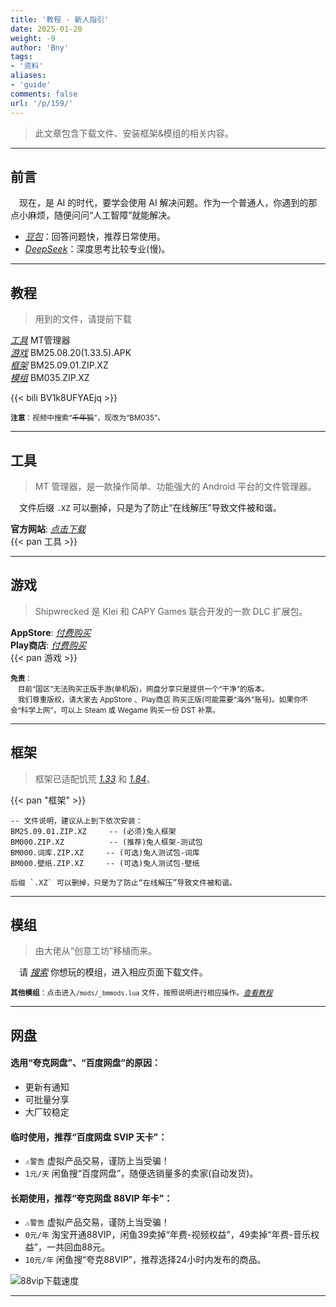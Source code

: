 ```yaml
---
title: '教程 - 新人指引'
date: 2025-01-20
weight: -9
author: 'Bny'
tags:
- '资料'
aliases:
- 'guide'
comments: false
url: '/p/159/'
---
```


> 此文章包含下载文件、安装框架&模组的相关内容。  

--- 

## 前言

　现在，是 AI 的时代，要学会使用 AI 解决问题。作为一个普通人，你遇到的那点小麻烦，随便问问“人工智障”就能解决。

- [<i class="bi bi-link-45deg">豆包</i>](https://doubao.com)：回答问题快，推荐日常使用。
- [<i class="bi bi-link-45deg">DeepSeek</i>](https://deepseek.com)：深度思考比较专业(慢)。

- - -

## 教程

> 用到的文件，请提前下载  

[<i class="bi bi-link-45deg">工具</i>](#工具) MT管理器  
[<i class="bi bi-link-45deg">游戏</i>](#游戏) BM25.08.20(1.33.5).APK  
[<i class="bi bi-link-45deg">框架</i>](#框架) BM25.09.01.ZIP.XZ  
[<i class="bi bi-link-45deg">模组</i>](#模组) BM035.ZIP.XZ  

{{< bili BV1k8UFYAEjq >}}

<small> **注意**：视频中搜索“~~千年狐~~”，现改为“BM035”。</small>  

- - -

## 工具

> MT 管理器，是一款操作简单、功能强大的 Android 平台的文件管理器。  

　文件后缀 `.XZ` 可以删掉，只是为了防止“在线解压”导致文件被和谐。  

**官方网站**: [<i class="bi bi-link-45deg">点击下载</i>](https://mt2.cn)  
{{< pan 工具 >}}  

- - -

## 游戏

> Shipwrecked 是 Klei 和 CAPY Games 联合开发的一款 DLC 扩展包。  

**AppStore**: [<i class="bi bi-link-45deg">付费购买</i>](https://apps.apple.com/us/app/dont-starve-shipwrecked/id1147297267?l=zh)  
**Play商店**: [<i class="bi bi-link-45deg">付费购买</i>](https://play.google.com/store/apps/details?id=com.kleientertainment.doNotStarveShipwrecked)  
{{< pan 游戏 >}}  

<small> **免责**：<br>　目前“国区”无法购买正版手游(单机版)，网盘分享只是提供一个“干净”的版本。<br>　我们尊重版权，请大家去 AppStore 、Play商店 购买正版(可能需要“海外”账号)。如果你不会“科学上网”，可以上 Steam 或 Wegame 购买一份 DST 补票。</small>  


- - -

## 框架

> 框架已适配饥荒 [<i class="bi bi-android2">1.33</i>](https://play.google.com/store/apps/details?id=com.kleientertainment.doNotStarveShipwrecked) 和 [<i class="bi bi-apple">1.84</i>](https://apps.apple.com/us/app/dont-starve-shipwrecked/id1147297267?l=zh)。  

{{< pan "框架" >}}  


    -- 文件说明，建议从上到下依次安装：
    BM25.09.01.ZIP.XZ     -- (必须)兔人框架
    BM000.ZIP.XZ          -- (推荐)兔人框架-测试包
    BM000.词库.ZIP.XZ     -- (可选)兔人测试包-词库
    BM000.壁纸.ZIP.XZ     -- (可选)兔人测试包-壁纸
    
    后缀 `.XZ` 可以删掉，只是为了防止“在线解压”导致文件被和谐。


- - -

## 模组

> 由大佬从“创意工坊”移植而来。  

　请 [<i class="bi bi-link-45deg">搜索</i>](/search) 你想玩的模组，进入相应页面下载文件。  

[注释]: {{<pan"模组">}}  

<small> **其他模组**：点击进入`/mods/_bmmods.lua` 文件，按照说明进行相应操作。[<i class="bi bi-link-45deg">查看教程</i>](https://www.doubao.com/thread/a599fc9506a1d)</small>  

- - -

## 网盘

#### 选用“夸克网盘”、“百度网盘”的原因：  

- 更新有通知
- 可批量分享
- 大厂较稳定

#### 临时使用，推荐“百度网盘 SVIP 天卡”：  

- `⚠️警告` 虚拟产品交易，谨防上当受骗！  
- `1元/天` 闲鱼搜“百度网盘”，随便选销量多的卖家(自动发货)。  

#### 长期使用，推荐“夸克网盘 88VIP 年卡”：  

- `⚠️警告` 虚拟产品交易，谨防上当受骗！  
- `0元/年` 淘宝开通88VIP，闲鱼39卖掉“年费-视频权益”，49卖掉“年费-音乐权益”，一共回血88元。  
- `10元/年` 闲鱼搜“夸克88VIP”，推荐选择24小时内发布的商品。  

![88vip下载速度](/img/1000205033.jpg)


- - -



